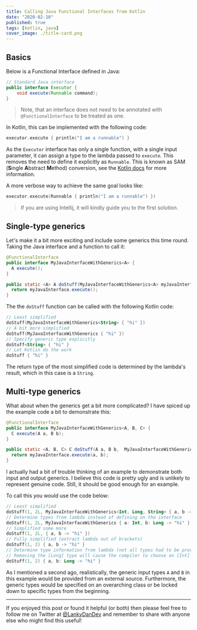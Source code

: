 ```yaml
---
title: Calling Java Functional Interfaces from Kotlin
date: "2020-02-10"
published: true
tags: [kotlin, java]
cover_image: ./title-card.png
---
```


## Basics

Below is a Functional Interface defined in Java:

```java
// Standard Java interface
public interface Executor {
    void execute(Runnable command);
}
```

> Note, that an interface does not _need_ to be annotated with `@FunctionalInterface` to be treated as one.

In Kotlin, this can be implemented with the following code:

```kotlin
executor.execute { println("I am a runnable") }
```

As the `Executor` interface has only a single function, with a single input parameter, it can assign a type to the lambda passed to `execute`. This removes the need to define it explicitly as `Runnable`. This is known as SAM (**S**ingle **A**bstract **M**ethod) conversion, see the [Kotlin docs](https://kotlinlang.org/docs/reference/java-interop.html) for more information.

A more verbose way to achieve the same goal looks like:

```kotlin
executor.execute(Runnable { println("I am a runnable") })
```

> If you are using Intellij, it will kindly guide you to the first solution.

## Single-type generics

Let's make it a bit more exciting and include some generics this time round. Taking the Java interface and a function to call it:

```java
@FunctionalInterface
public interface MyJavaInterfaceWithGenerics<A> {
  A execute();
}

public static <A> A doStuff(MyJavaInterfaceWithGenerics<A> myJavaInterface) {
  return myJavaInterface.execute();
}
```

The the `doStuff` function can be called with the following Kotlin code:

```kotlin
// Least simplified
doStuff(MyJavaInterfaceWithGenerics<String> { "hi" })
// A bit more simplified
doStuff(MyJavaInterfaceWithGenerics { "hi" })
// Specify generic type explicitly
doStuff<String> { "hi" }
// Let Kotlin do the work
doStuff { "hi" }
```

The return type of the most simplified code is determined by the lambda's result, which in this case is a `String`.

## Multi-type generics

What about when the generics get a bit more complicated? I have spiced up the example code a bit to demonstrate this:

```java
@FunctionalInterface
public interface MyJavaInterfaceWithGenerics<A, B, C> {
  C execute(A a, B b);
}

public static <A, B, C> C doStuff(A a, B b,  MyJavaInterfaceWithGenerics<A, B, C> myJavaInterface) {
  return myJavaInterface.execute(a, b);
}
```

I actually had a bit of trouble thinking of an example to demonstrate both input and output generics. I believe this code is pretty ugly and is unlikely to represent genuine code. Still, it should be good enough for an example.

To call this you would use the code below:

```kotlin
// Least simplified
doStuff(1, 2L, MyJavaInterfaceWithGenerics<Int, Long, String> { a, b -> "hi" })
// Determine types from lambda instead of defining on the interface
doStuff(1, 2L, MyJavaInterfaceWithGenerics { a: Int, b: Long -> "hi" })
// Simplified some more
doStuff(1, 2L, { a, b -> "hi" })
// Fully simplified (extract lambda out of brackets)
doStuff(1, 2) { a, b -> "hi" }
// Determine type information from lambda (not all types had to be provided here)
// Removing the [Long] type will cause the compiler to choose an [Int] instead
doStuff(1, 2) { a, b: Long -> "hi" }
```

As I mentioned a second ago, realistically, the generic input types `A` and `B` in this example would be provided from an external source. Furthermore, the generic types would be specified on an overarching class or be locked down to specific types from the beginning.

----

If you enjoyed this post or found it helpful (or both) then please feel free to follow me on Twitter at [@LankyDanDev](https://twitter.com/LankyDanDev) and remember to share with anyone else who might find this useful!
